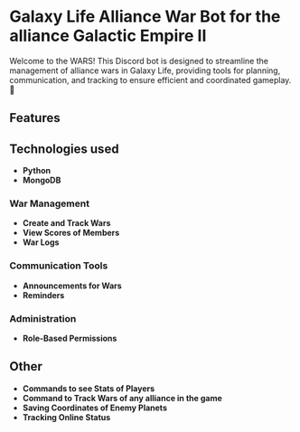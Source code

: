 # Galaxy Life Alliance War Bot for the alliance Galactic Empire II

Welcome to the WARS! This Discord bot is designed to streamline the management of alliance wars in Galaxy Life, providing tools for planning, communication, and tracking to ensure efficient and coordinated gameplay. 🚀

## Features

## Technologies used
- **Python**
- **MongoDB**

### War Management
- **Create and Track Wars**
- **View Scores of Members**
- **War Logs**

### Communication Tools
- **Announcements for Wars**
- **Reminders**

### Administration
- **Role-Based Permissions**

## Other
- **Commands to see Stats of Players**
- **Command to Track Wars of any alliance in the game**
- **Saving Coordinates of Enemy Planets**
- **Tracking Online Status**
